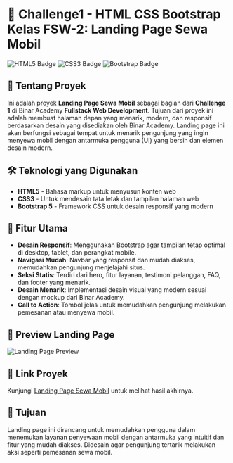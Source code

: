 # 🚗 Challenge1 - HTML CSS Bootstrap Kelas FSW-2: Landing Page Sewa Mobil

![HTML5 Badge](https://img.shields.io/badge/Code-HTML5-orange?style=for-the-badge&logo=html5&logoColor=white)
![CSS3 Badge](https://img.shields.io/badge/Style-CSS3-blue?style=for-the-badge&logo=css3&logoColor=white)
![Bootstrap Badge](https://img.shields.io/badge/Framework-Bootstrap-purple?style=for-the-badge&logo=bootstrap&logoColor=white)

## 🚀 Tentang Proyek

Ini adalah proyek **Landing Page Sewa Mobil** sebagai bagian dari **Challenge 1** di Binar Academy **Fullstack Web Development**. Tujuan dari proyek ini adalah membuat halaman depan yang menarik, modern, dan responsif berdasarkan desain yang disediakan oleh Binar Academy. Landing page ini akan berfungsi sebagai tempat untuk menarik pengunjung yang ingin menyewa mobil dengan antarmuka pengguna (UI) yang bersih dan elemen desain modern.

## 🛠️ Teknologi yang Digunakan

- **HTML5** - Bahasa markup untuk menyusun konten web
- **CSS3** - Untuk mendesain tata letak dan tampilan halaman web
- **Bootstrap 5** - Framework CSS untuk desain responsif yang modern

## 🎨 Fitur Utama

- **Desain Responsif**: Menggunakan Bootstrap agar tampilan tetap optimal di desktop, tablet, dan perangkat mobile.
- **Navigasi Mudah**: Navbar yang responsif dan mudah diakses, memudahkan pengunjung menjelajahi situs.
- **Seksi Statis**: Terdiri dari hero, fitur layanan, testimoni pelanggan, FAQ, dan footer yang menarik.
- **Desain Menarik**: Implementasi desain visual yang modern sesuai dengan mockup dari Binar Academy.
- **Call to Action**: Tombol jelas untuk memudahkan pengunjung melakukan pemesanan atau menyewa mobil.

## 📸 Preview Landing Page

![Landing Page Preview](https://link-to-your-image.com)

## 🔗 Link Proyek

Kunjungi [Landing Page Sewa Mobil](https://github.com/yogiefani/FSW-Chapter1-Challenge) untuk melihat hasil akhirnya.

## 🎯 Tujuan

Landing page ini dirancang untuk memudahkan pengguna dalam menemukan layanan penyewaan mobil dengan antarmuka yang intuitif dan fitur yang mudah diakses. Didesain agar pengunjung tertarik melakukan aksi seperti pemesanan sewa mobil.


